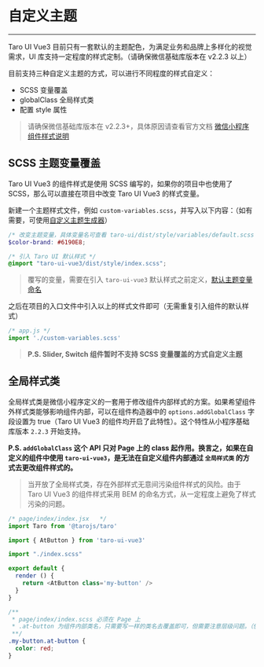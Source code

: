 # 自定义主题

----

Taro UI Vue3 目前只有一套默认的主题配色，为满足业务和品牌上多样化的视觉需求，UI 库支持一定程度的样式定制。（请确保微信基础库版本在 v2.2.3 以上）

目前支持三种自定义主题的方式，可以进行不同程度的样式自定义：

- SCSS 变量覆盖
- globalClass 全局样式类
- 配置 style 属性

> 请确保微信基础库版本在 v2.2.3+，具体原因请查看官方文档 [微信小程序组件样式说明](https://developers.weixin.qq.com/miniprogram/dev/framework/custom-component/wxml-wxss.html)

## SCSS 主题变量覆盖

Taro UI Vue3 的组件样式是使用 SCSS 编写的，如果你的项目中也使用了 SCSS，那么可以直接在项目中改变 Taro UI Vue3 的样式变量。

新建一个主题样式文件，例如 `custom-variables.scss`，并写入以下内容：（如有需要，可使用[自定义主题生成器](https://nervjs.github.io/taro-ui-theme-preview/)）

```scss
/* 改变主题变量，具体变量名可查看 taro-ui/dist/style/variables/default.scss 文件 */
$color-brand: #6190E8;

/* 引入 Taro UI 默认样式 */
@import "taro-ui-vue3/dist/style/index.scss";
```

> 覆写的变量，需要在引入 `taro-ui-vue3` 默认样式之前定义，[默认主题变量命名](https://github.com/b2nil/taro-ui-vue3/blob/master/src/style/variables/default.scss)

之后在项目的入口文件中引入以上的样式文件即可（无需重复引入组件的默认样式）

```typescript
/* app.js */
import './custom-variables.scss'
```

> **P.S. Slider, Switch 组件暂时不支持 SCSS 变量覆盖的方式自定义主题**

## 全局样式类

全局样式类是微信小程序定义的一套用于修改组件内部样式的方案。如果希望组件外样式类能够影响组件内部，可以在组件构造器中的 `options.addGlobalClass` 字段设置为 true（Taro UI Vue3 的组件均开启了此特性）。这个特性从小程序基础库版本 `2.2.3` 开始支持。

**P.S. `addGlobalClass` 这个 API 只对 Page 上的 class 起作用。换言之，如果在自定义的组件中使用 `taro-ui-vue3`，是无法在自定义组件内部通过 `全局样式类` 的方式去更改组件样式的。**

> 当开放了全局样式类，存在外部样式无意间污染组件样式的风险。由于 Taro UI Vue3 的组件样式采用 BEM 的命名方式，从一定程度上避免了样式污染的问题。

```typescript
/* page/index/index.jsx   */
import Taro from '@tarojs/taro'

import { AtButton } from 'taro-ui-vue3'

import "./index.scss"

export default { 
  render () {
    return <AtButton class='my-button' />
  }
}
```

```scss
/**
 * page/index/index.scss 必须在 Page 上
 * .at-button 为组件内部类名，只需要写一样的类名去覆盖即可，但需要注意层级问题。（使用方式跟传统 CSS 一样）
 **/
.my-button.at-button {
  color: red;
}
```
